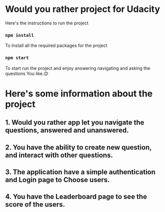 # Would you rather project for Udacity

Here's the instructions to run the project


### `npm install`

To Install all the required packages for the project


### `npm start`

To start run the project and enjoy answering navigating and asking the questions You like.😊

# Here's some information about the project

 ## 1. Would you rather app let you navigate the questions, answered and unanswered.
 ## 2. You have the ability to create new question, and interact with other questions.
 ## 3. The application have a simple authentication and Login page to Choose users.
 ## 4. You have the Leaderboard page to see the score of the users.
